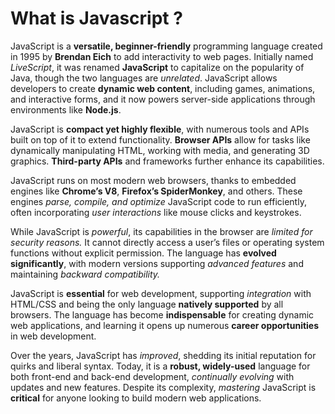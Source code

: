 # What is Javascript ?

JavaScript is a **versatile, beginner-friendly** programming language created in 1995 by **Brendan Eich** to add interactivity to web pages. Initially named *LiveScript*, it was renamed **JavaScript** to capitalize on the popularity of Java, though the two languages are *unrelated*. JavaScript allows developers to create **dynamic web content**, including games, animations, and interactive forms, and it now powers server-side applications through environments like **Node.js**.

JavaScript is **compact yet highly flexible**, with numerous tools and APIs built on top of it to extend functionality. **Browser APIs** allow for tasks like dynamically manipulating HTML, working with media, and generating 3D graphics. **Third-party APIs** and frameworks further enhance its capabilities.

JavaScript runs on most modern web browsers, thanks to embedded engines like **Chrome’s V8**, **Firefox’s SpiderMonkey**, and others. These engines *parse, compile, and optimize* JavaScript code to run efficiently, often incorporating *user interactions* like mouse clicks and keystrokes.

While JavaScript is *powerful*, its capabilities in the browser are *limited for security reasons.* It cannot directly access a user’s files or operating system functions without explicit permission. The language has **evolved significantly**, with modern versions supporting *advanced features* and maintaining *backward compatibility.*

JavaScript is **essential** for web development, supporting *integration* with HTML/CSS and being the only language **natively supported** by all browsers. The language has become **indispensable** for creating dynamic web applications, and learning it opens up numerous **career opportunities** in web development.

Over the years, JavaScript has *improved*, shedding its initial reputation for quirks and liberal syntax. Today, it is a **robust, widely-used** language for both front-end and back-end development, *continually evolving* with updates and new features. Despite its complexity, *mastering* JavaScript is **critical** for anyone looking to build modern web applications.
